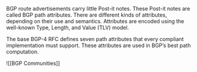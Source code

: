 BGP route advertisements carry little Post-it notes. These Post-it notes are called BGP path attributes. There are different kinds of attributes, depending on their use and semantics. Attributes are encoded using the well-known Type, Length, and Value (TLV) model.

The base BGP-4 RFC defines seven path attributes that every compliant implementation must support. These attributes are used in BGP’s best path computation.

![[BGP Communities]]